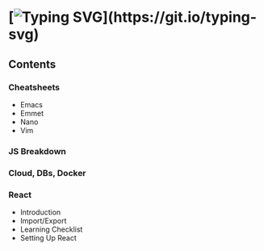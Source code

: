 [![Typing SVG](https://readme-typing-svg.herokuapp.com?font=Roboto&size=24&duration=4000&width=630&lines=Welcome+to+the+Coding+Notes+and+Cheatsheets+Repository!)](https://git.io/typing-svg)
==================================
## Contents
### Cheatsheets
- Emacs
- Emmet
- Nano
- Vim
### JS Breakdown

### Cloud, DBs, Docker

### React
- Introduction
- Import/Export
- Learning Checklist
- Setting Up React
